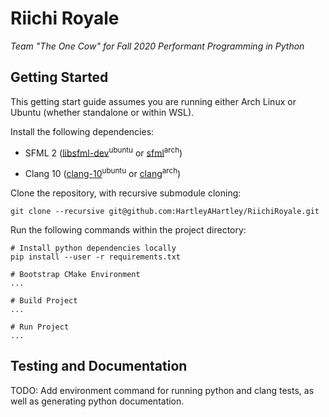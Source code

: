 # Riichi Royale
*Team "The One Cow" for Fall 2020 Performant Programming in Python*

## Getting Started
This getting start guide assumes you are running either Arch Linux or Ubuntu (whether standalone or within WSL).

Install the following dependencies:

- SFML 2 ([libsfml-dev](https://packages.ubuntu.com/bionic/libsfml-dev)<sup>ubuntu</sup> or [sfml](https://www.archlinux.org/packages/community/x86_64/sfml/)<sup>arch</sup>)

- Clang 10 ([clang-10](https://packages.ubuntu.com/bionic/clang-10)<sup>ubuntu</sup> or [clang](https://www.archlinux.org/packages/extra/x86_64/clang/)<sup>arch</sup>)

Clone the repository, with recursive submodule cloning:

```
git clone --recursive git@github.com:HartleyAHartley/RiichiRoyale.git
```

Run the following commands within the project directory:
```
# Install python dependencies locally
pip install --user -r requirements.txt

# Bootstrap CMake Environment
...

# Build Project
...

# Run Project
...

```

## Testing and Documentation

TODO: Add environment command for running python and clang tests, as well as generating python documentation.